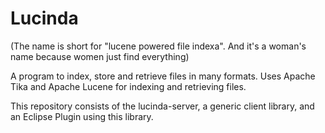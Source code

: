# Lucinda

(The name is short for "lucene powered file indexa". And it's a woman's name because women just find everything)

A program to index, store and retrieve files in many formats.
Uses Apache Tika and Apache Lucene for indexing and retrieving files.

This repository consists of the lucinda-server, a generic client library, and an Eclipse Plugin using this library.

